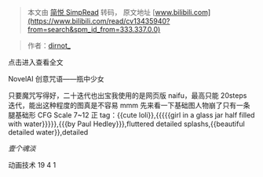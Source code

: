 > 本文由 [简悦 SimpRead](http://ksria.com/simpread/) 转码， 原文地址 [www.bilibili.com](https://www.bilibili.com/read/cv13435940?from=search&spm_id_from=333.337.0.0)

> 作者：[dirnot_](https://space.bilibili.com/364627445)

 点击进入查看全文

NovelAI 创意咒语——瓶中少女

只要魔咒写得好，二十迭代也出宝我使用的是网页版 naifu，最高只能 20steps 迭代，能出这种程度的图真是不容易 mmm 先来看一下基础图人物崩了只有一条腿基础形 CFG Scale 7~12 正 tag：{{cute loli}},{{{{{girl in a glass jar half filled with water}}}}},{{{by Paul Hedley}}},fluttered detailed splashs,{{beautiful detailed water}},detailed

_壹个魂淡_

动画技术 19 4 1
